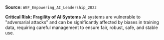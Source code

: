 **Source:** `WEF_Empowering_AI_Leadership_2022`

**Critical Risk: Fragility of AI Systems**
AI systems are vulnerable to "adversarial attacks" and can be significantly affected by biases in training data, requiring careful management to ensure fair, robust, safe, and stable use.
